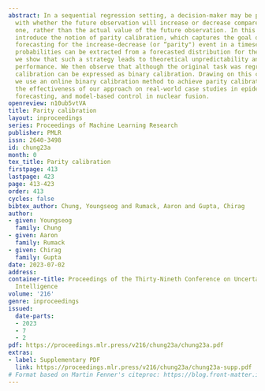 ```yaml
---
abstract: In a sequential regression setting, a decision-maker may be primarily concerned
  with whether the future observation will increase or decrease compared to the current
  one, rather than the actual value of the future observation. In this context, we
  introduce the notion of parity calibration, which captures the goal of calibrated
  forecasting for the increase-decrease (or “parity") event in a timeseries. Parity
  probabilities can be extracted from a forecasted distribution for the output, but
  we show that such a strategy leads to theoretical unpredictability and poor practical
  performance. We then observe that although the original task was regression, parity
  calibration can be expressed as binary calibration. Drawing on this connection,
  we use an online binary calibration method to achieve parity calibration. We demonstrate
  the effectiveness of our approach on real-world case studies in epidemiology, weather
  forecasting, and model-based control in nuclear fusion.
openreview: n10ub5vtVA
title: Parity calibration
layout: inproceedings
series: Proceedings of Machine Learning Research
publisher: PMLR
issn: 2640-3498
id: chung23a
month: 0
tex_title: Parity calibration
firstpage: 413
lastpage: 423
page: 413-423
order: 413
cycles: false
bibtex_author: Chung, Youngseog and Rumack, Aaron and Gupta, Chirag
author:
- given: Youngseog
  family: Chung
- given: Aaron
  family: Rumack
- given: Chirag
  family: Gupta
date: 2023-07-02
address:
container-title: Proceedings of the Thirty-Nineth Conference on Uncertainty in Artificial
  Intelligence
volume: '216'
genre: inproceedings
issued:
  date-parts:
  - 2023
  - 7
  - 2
pdf: https://proceedings.mlr.press/v216/chung23a/chung23a.pdf
extras:
- label: Supplementary PDF
  link: https://proceedings.mlr.press/v216/chung23a/chung23a-supp.pdf
# Format based on Martin Fenner's citeproc: https://blog.front-matter.io/posts/citeproc-yaml-for-bibliographies/
---
```


